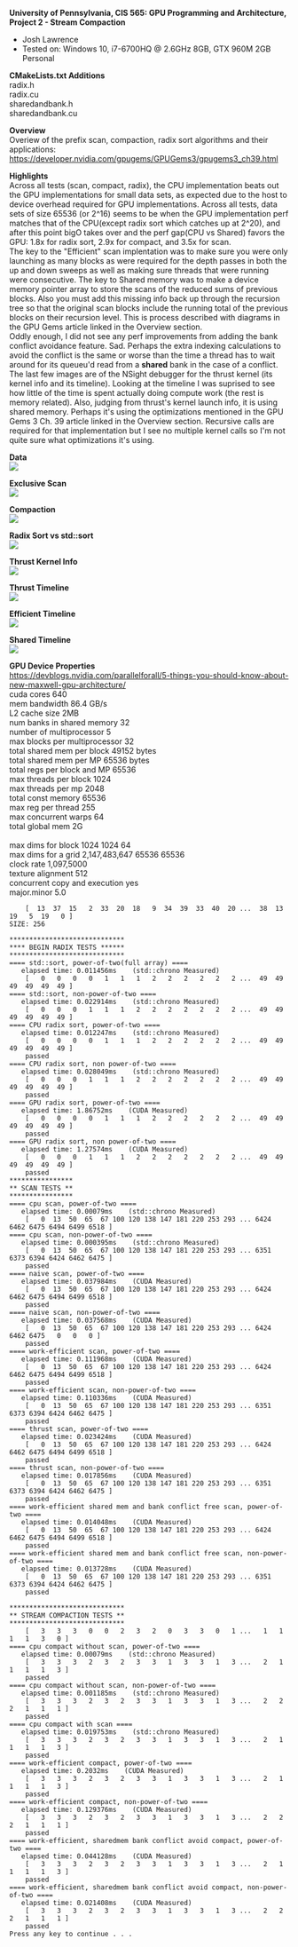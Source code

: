 **University of Pennsylvania, CIS 565: GPU Programming and Architecture,
Project 2 - Stream Compaction**

* Josh Lawrence
* Tested on: Windows 10, i7-6700HQ @ 2.6GHz 8GB, GTX 960M 2GB  Personal

**CMakeLists.txt Additions**<br />
radix.h<br />
radix.cu<br />
sharedandbank.h<br />
sharedandbank.cu<br />

**Overview**<br />
Overiew of the prefix scan, compaction, radix sort algorithms and their applications:
https://developer.nvidia.com/gpugems/GPUGems3/gpugems3_ch39.html

**Highlights**<br />
    Across all tests (scan, compact, radix), the CPU implementation beats out the GPU implementations for small data sets, as expected due to the host to device overhead required for GPU implementations. Across all tests, data sets of size 65536 (or 2^16) seems to be when the GPU implementation perf matches that of the CPU(except radix sort which catches up at 2^20), and after this point bigO takes over and the perf gap(CPU vs Shared) favors the GPU: 1.8x for radix sort, 2.9x for compact, and 3.5x for scan.
<br />
    The key to the "Efficient" scan implentation was to make sure you were only launching as many blocks as were required for the depth passes in both the up and down sweeps as well as making sure threads that were running were consecutive. The key to Shared memory was to make a device memory pointer array to store the scans of the reduced sums of previous blocks. Also you must add this missing info back up through the recursion tree so that the original scan blocks include the running total of the previous blocks on their recursion level. This is process described with diagrams in the GPU Gems article linked in the Overview section.
<br />
    Oddly enough, I did not see any perf improvements from adding the bank conflict avoidance feature. Sad. Perhaps the extra indexing calculations to avoid the conflict is the same or worse than the time a thread has to wait around for its queueu'd read from a __shared__ bank in the case of a conflict.
<br />
    The last few images are of the NSight debugger for the thrust kernel (its kernel info and its timeline). Looking at the timeline I was suprised to see how little of the time is spent actually doing compute work (the rest is memory related). Also, judging from thrust's kernel launch info, it is using shared memory. Perhaps it's using the optimizations mentioned in the GPU Gems 3 Ch. 39 article linked in the Overview section. Recursive calls are required for that implementation but I see no multiple kernel calls so I'm not quite sure what optimizations it's using.

**Data**<br />
![](img/data.png)

**Exclusive Scan**<br />
![](img/graph_exclusivescan.png)

**Compaction**<br />
![](img/graph_compact.png)

**Radix Sort vs std::sort**<br />
![](img/graph_radix.png)

**Thrust Kernel Info**<br />
![](img/ThrustCudaLaunches.png)

**Thrust Timeline**<br />
![](img/ThrustTimeline.png)

**Efficient Timeline**<br />
![](img/EfficientTimeline.png)

**Shared Timeline**<br />
![](img/SharedTimeline.png)

**GPU Device Properties**<br />
https://devblogs.nvidia.com/parallelforall/5-things-you-should-know-about-new-maxwell-gpu-architecture/<br />
cuda cores 640<br />
mem bandwidth 86.4 GB/s<br />
L2 cache size 2MB<br />
num banks in shared memory 32<br />
number of multiprocessor 5<br />
max blocks per multiprocessor 32<br />
total shared mem per block 49152 bytes<br />
total shared mem per MP 65536 bytes<br />
total regs per block and MP 65536<br />
max threads per block 1024<br />
max threads per mp 2048<br />
total const memory 65536<br />
max reg per thread 255<br />
max concurrent warps 64<br />
total global mem 2G<br />
<br />
max dims for block 1024 1024 64<br />
max dims for a grid 2,147,483,647 65536 65536<br />
clock rate 1,097,5000<br />
texture alignment 512<br />
concurrent copy and execution yes<br />
major.minor 5.0<br />

```
    [  13  37  15   2  33  20  18   9  34  39  33  40  20 ...  38  13  19   5  19   0 ]
SIZE: 256

*****************************
**** BEGIN RADIX TESTS ******
*****************************
==== std::sort, power-of-two(full array) ====
   elapsed time: 0.011456ms    (std::chrono Measured)
    [   0   0   0   0   1   1   1   2   2   2   2   2   2 ...  49  49  49  49  49  49 ]
==== std::sort, non-power-of-two ====
   elapsed time: 0.022914ms    (std::chrono Measured)
    [   0   0   0   1   1   1   2   2   2   2   2   2   2 ...  49  49  49  49  49  49 ]
==== CPU radix sort, power-of-two ====
   elapsed time: 0.012247ms    (std::chrono Measured)
    [   0   0   0   0   1   1   1   2   2   2   2   2   2 ...  49  49  49  49  49  49 ]
    passed
==== CPU radix sort, non power-of-two ====
   elapsed time: 0.028049ms    (std::chrono Measured)
    [   0   0   0   1   1   1   2   2   2   2   2   2   2 ...  49  49  49  49  49  49 ]
    passed
==== GPU radix sort, power-of-two ====
   elapsed time: 1.86752ms    (CUDA Measured)
    [   0   0   0   0   1   1   1   2   2   2   2   2   2 ...  49  49  49  49  49  49 ]
    passed
==== GPU radix sort, non power-of-two ====
   elapsed time: 1.27574ms    (CUDA Measured)
    [   0   0   0   1   1   1   2   2   2   2   2   2   2 ...  49  49  49  49  49  49 ]
    passed
****************
** SCAN TESTS **
****************
==== cpu scan, power-of-two ====
   elapsed time: 0.00079ms    (std::chrono Measured)
    [   0  13  50  65  67 100 120 138 147 181 220 253 293 ... 6424 6462 6475 6494 6499 6518 ]
==== cpu scan, non-power-of-two ====
   elapsed time: 0.000395ms    (std::chrono Measured)
    [   0  13  50  65  67 100 120 138 147 181 220 253 293 ... 6351 6373 6394 6424 6462 6475 ]
    passed
==== naive scan, power-of-two ====
   elapsed time: 0.037984ms    (CUDA Measured)
    [   0  13  50  65  67 100 120 138 147 181 220 253 293 ... 6424 6462 6475 6494 6499 6518 ]
    passed
==== naive scan, non-power-of-two ====
   elapsed time: 0.037568ms    (CUDA Measured)
    [   0  13  50  65  67 100 120 138 147 181 220 253 293 ... 6424 6462 6475   0   0   0 ]
    passed
==== work-efficient scan, power-of-two ====
   elapsed time: 0.111968ms    (CUDA Measured)
    [   0  13  50  65  67 100 120 138 147 181 220 253 293 ... 6424 6462 6475 6494 6499 6518 ]
    passed
==== work-efficient scan, non-power-of-two ====
   elapsed time: 0.110336ms    (CUDA Measured)
    [   0  13  50  65  67 100 120 138 147 181 220 253 293 ... 6351 6373 6394 6424 6462 6475 ]
    passed
==== thrust scan, power-of-two ====
   elapsed time: 0.023424ms    (CUDA Measured)
    [   0  13  50  65  67 100 120 138 147 181 220 253 293 ... 6424 6462 6475 6494 6499 6518 ]
    passed
==== thrust scan, non-power-of-two ====
   elapsed time: 0.017856ms    (CUDA Measured)
    [   0  13  50  65  67 100 120 138 147 181 220 253 293 ... 6351 6373 6394 6424 6462 6475 ]
    passed
==== work-efficient shared mem and bank conflict free scan, power-of-two ====
   elapsed time: 0.014048ms    (CUDA Measured)
    [   0  13  50  65  67 100 120 138 147 181 220 253 293 ... 6424 6462 6475 6494 6499 6518 ]
    passed
==== work-efficient shared mem and bank conflict free scan, non-power-of-two ====
   elapsed time: 0.013728ms    (CUDA Measured)
    [   0  13  50  65  67 100 120 138 147 181 220 253 293 ... 6351 6373 6394 6424 6462 6475 ]
    passed

*****************************
** STREAM COMPACTION TESTS **
*****************************
    [   3   3   3   0   0   2   3   2   0   3   3   0   1 ...   1   1   1   1   3   0 ]
==== cpu compact without scan, power-of-two ====
   elapsed time: 0.00079ms    (std::chrono Measured)
    [   3   3   3   2   3   2   3   3   1   3   3   1   3 ...   2   1   1   1   1   3 ]
    passed
==== cpu compact without scan, non-power-of-two ====
   elapsed time: 0.001185ms    (std::chrono Measured)
    [   3   3   3   2   3   2   3   3   1   3   3   1   3 ...   2   2   2   1   1   1 ]
    passed
==== cpu compact with scan ====
   elapsed time: 0.019753ms    (std::chrono Measured)
    [   3   3   3   2   3   2   3   3   1   3   3   1   3 ...   2   1   1   1   1   3 ]
    passed
==== work-efficient compact, power-of-two ====
   elapsed time: 0.2032ms    (CUDA Measured)
    [   3   3   3   2   3   2   3   3   1   3   3   1   3 ...   2   1   1   1   1   3 ]
    passed
==== work-efficient compact, non-power-of-two ====
   elapsed time: 0.129376ms    (CUDA Measured)
    [   3   3   3   2   3   2   3   3   1   3   3   1   3 ...   2   2   2   1   1   1 ]
    passed
==== work-efficient, sharedmem bank conflict avoid compact, power-of-two ====
   elapsed time: 0.044128ms    (CUDA Measured)
    [   3   3   3   2   3   2   3   3   1   3   3   1   3 ...   2   1   1   1   1   3 ]
    passed
==== work-efficient, sharedmem bank conflict avoid compact, non-power-of-two ====
   elapsed time: 0.021408ms    (CUDA Measured)
    [   3   3   3   2   3   2   3   3   1   3   3   1   3 ...   2   2   2   1   1   1 ]
    passed
Press any key to continue . . .
```

